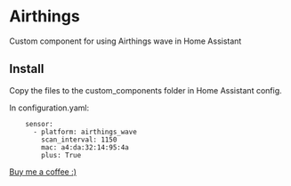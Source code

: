 # Airthings


Custom component for using Airthings wave in Home Assistant

## Install
Copy the files to the custom_components folder in Home Assistant config.

In configuration.yaml:

```
    sensor:
      - platform: airthings_wave
        scan_interval: 1150
        mac: a4:da:32:14:95:4a
        plus: True
```


[Buy me a coffee :)](http://paypal.me/dahoiv)
